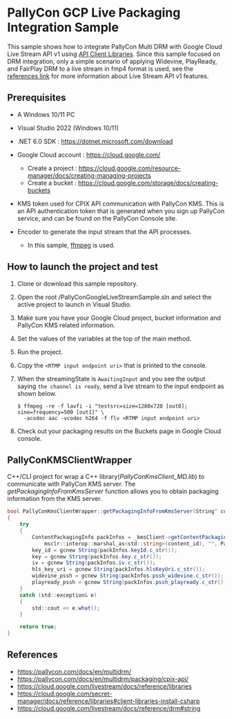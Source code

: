 # PallyCon GCP Live Packaging Integration Sample

This sample shows how to integrate PallyCon Multi DRM with Google Cloud Live Stream API v1 using [API Client Libraries](https://cloud.google.com/livestream/docs/reference/libraries). Since this sample focused on DRM integration, only a simple scenario of applying Widevine, PlayReady, and FairPlay DRM to a live stream in fmp4 format is used, see the [references link](https://cloud.google.com/dotnet/docs/reference/Google.Cloud.Video.LiveStream.V1/latest) for more information about Live Stream API v1 features.

## Prerequisites

- A Windows 10/11 PC
- Visual Studio 2022 (Windows 10/11)
- .NET 6.0 SDK : https://dotnet.microsoft.com/download
- Google Cloud account : https://cloud.google.com/
  - Create a project : https://cloud.google.com/resource-manager/docs/creating-managing-projects
  - Create a bucket : https://cloud.google.com/storage/docs/creating-buckets
- KMS token used for CPIX API communication with PallyCon KMS. This is an API authentication token that is generated when you sign up PallyCon service, and can be found on the PallyCon Console site.
- Encoder to generate the input stream that the API processes.

  - In this sample, [ffmpeg](https://ffmpeg.org/download.html) is used.

## How to launch the project and test

1. Clone or download this sample repository.
2. Open the root /PallyConGoogleLiveStreamSample.sln and select the active project to launch in Visual Studio.
3. Make sure you have your Google Cloud project, bucket information and PallyCon KMS related information.
4. Set the values of the variables at the top of the main method.
5. Run the project.
6. Copy the  `<RTMP input endpoint uri>` that is printed to the console.
7. When the streamingState is `AwaitingInput` and you see the output saying `the channel is ready`, send a live stream to the input endpoint as shown below.

   ```shell
   $ ffmpeg -re -f lavfi -i "testsrc=size=1280x720 [out0]; sine=frequency=500 [out1]" \
     -acodec aac -vcodec h264 -f flv <RTMP input endpoint uri>
   ```
8. Check out your packaging results on the Buckets page in Google Cloud console.

## PallyConKMSClientWrapper

C++/CLI project for wrap a C++ library(*PallyConKmsClient_MD.lib*) to communicate with PallyCon KMS server.
The _getPackagingInfoFromKmsServer_ function allows you to obtain packaging information from the KMS server.

```c#
bool PallyConKmsClientWrapper::getPackagingInfoFromKmsServer(String^ content_id, String^% key_id, String^% key, String^% iv, String^% hls_key_uri, String^% widevine_pssh, String^% playready_pssh)
{
	try
	{
		ContentPackagingInfo packInfos = _kmsClient->getContentPackagingInfoFromKmsServer(
			msclr::interop::marshal_as<std::string>(content_id), "", PackType::DASH | PackType::HLS);
		key_id = gcnew String(packInfos.keyId.c_str());
		key = gcnew String(packInfos.key.c_str());
		iv = gcnew String(packInfos.iv.c_str());
		hls_key_uri = gcnew String(packInfos.hlsKeyUri.c_str());
		widevine_pssh = gcnew String(packInfos.pssh_widevine.c_str());
		playready_pssh = gcnew String(packInfos.pssh_playready.c_str());
	}
	catch (std::exception& e)
	{
		std::cout << e.what();
	}

	return true;
}
```

## References

- https://pallycon.com/docs/en/multidrm/
- https://pallycon.com/docs/en/multidrm/packaging/cpix-api/
- https://cloud.google.com/livestream/docs/reference/libraries
- https://cloud.google.com/secret-manager/docs/reference/libraries#client-libraries-install-csharp
- https://cloud.google.com/livestream/docs/reference/drm#string
